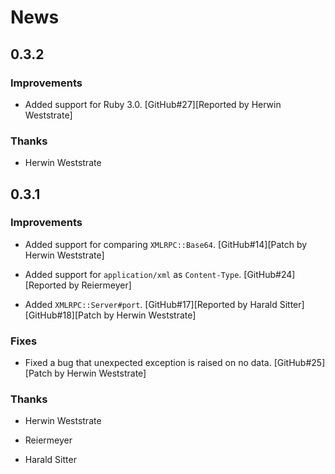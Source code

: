 # News

## 0.3.2

### Improvements

  * Added support for Ruby 3.0.
    [GitHub#27][Reported by Herwin Weststrate]

### Thanks

  * Herwin Weststrate

## 0.3.1

### Improvements

  * Added support for comparing `XMLRPC::Base64`.
    [GitHub#14][Patch by Herwin Weststrate]

  * Added support for `application/xml` as `Content-Type`.
    [GitHub#24][Reported by Reiermeyer]

  * Added `XMLRPC::Server#port`.
    [GitHub#17][Reported by Harald Sitter]
    [GitHub#18][Patch by Herwin Weststrate]

### Fixes

  * Fixed a bug that unexpected exception is raised on no data.
    [GitHub#25][Patch by Herwin Weststrate]

### Thanks

  * Herwin Weststrate

  * Reiermeyer

  * Harald Sitter
